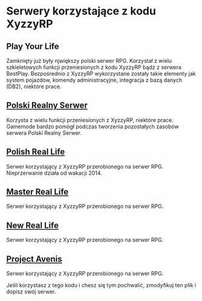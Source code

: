 # Serwery korzystające z kodu XyzzyRP


## Play Your Life

Zamknięty już były njwiększy polski serwer RPG. Korzystał z wielu szkieletowych funkcji 
przeniesionych z kodu XyzzyRP bądz z serwera BestPlay. Bezpośrednio
z XyzzyRP wykorzystane zostały takie elementy jak system pojazdów,
komendy administracyjne, integracja z bazą danych (DB2), niektóre
prace.



## [Polski Realny Serwer](mtasa://178.19.106.171:22106)

Korzysta z wielu funkcji przeniesionych z XyzzyRP, niektóre prace.
Gamemode bardzo pomógł podczas tworzenia pozostałych zasobów
serwera Polski Realny Serwer.

## [Polish Real Life](mtasa://193.70.126.136:21040)
Serwer korzystający z XyzzyRP przerobionego na serwer RPG.
Nieprzerwanie działa od wakacji 2014.

## [Master Real Life](mtasa://193.70.126.136:21040)
Serwer korzystający z XyzzyRP przerobionego na serwer RPG.

## [New Real Life](mtasa://193.70.126.129:20000)
Serwer korzystający z XyzzyRP przerobionego na serwer RPG.

## [Project Avenis](51.75.35.77:20608)
Serwer korzystający z XyzzyRP przerobionego na serwer RPG.



Jeśli korzystasz z tego kodu i chesz się tym pochwalić, zmodyfikuj ten plik i dopisz swój serwer.

